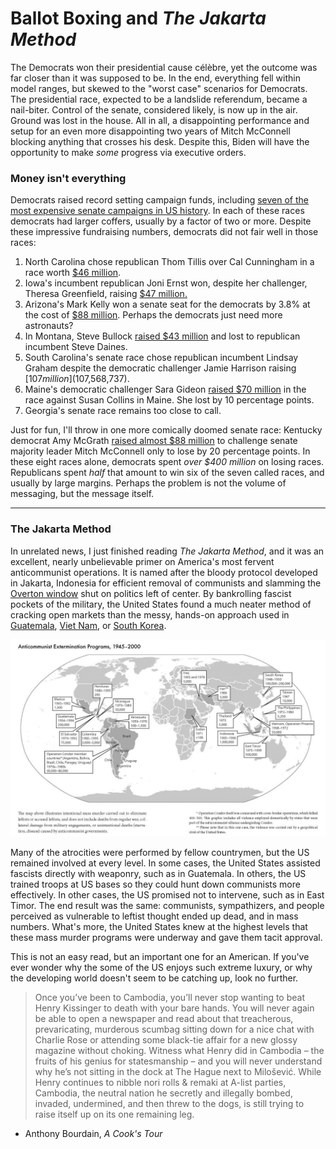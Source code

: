 # Ballot Boxing and *The Jakarta Method*

The Democrats won their presidential cause célèbre, yet the outcome was far closer than it was supposed to be. In the end, everything fell within model ranges, but skewed to the "worst case" scenarios for Democrats. The presidential race, expected to be a landslide referendum, became a nail-biter. Control of the senate, considered likely, is now up in the air. Ground was lost in the house. All in all, a disappointing performance and setup for an even more disappointing two years of Mitch McConnell blocking anything that crosses his desk. Despite this, Biden will have the opportunity to make *some* progress via executive orders.

### Money isn't everything

Democrats raised record setting campaign funds, including [seven of the most expensive senate campaigns in US history](https://www.cnn.com/2020/10/15/politics/senate-races-fundraising-2020-election/index.html). In each of these races democrats had larger coffers, usually by a factor of two or more. Despite these impressive fundraising numbers, democrats did not fair well in those races:

1. North Carolina chose republican Thom Tillis over Cal Cunningham in a race worth [$46 million](https://www.opensecrets.org/races/summary?cycle=2020&id=NCS1).
2. Iowa's incumbent republican Joni Ernst won, despite her challenger, Theresa Greenfield, raising [$47 million.](https://www.opensecrets.org/races/summary?cycle=2020&id=IAS2)
3. Arizona's Mark Kelly won a senate seat for the democrats by 3.8% at the cost of [$88 million](https://www.opensecrets.org/races/summary?cycle=2020&id=AZS1). Perhaps the democrats just need more astronauts?
4. In Montana, Steve Bullock [raised $43 million](https://www.opensecrets.org/races/summary?cycle=2020&id=MTS2) and lost to republican incumbent Steve Daines.
5. South Carolina's senate race chose republican incumbent Lindsay Graham despite the democratic challenger Jamie Harrison raising [$107 million]($107,568,737).
6. Maine's democratic challenger Sara Gideon [raised $70 million](https://www.opensecrets.org/races/summary?cycle=2020&id=MES2) in the race against Susan Collins in Maine. She lost by 10 percentage points.
7. Georgia's senate race remains too close to call.

Just for fun, I'll throw in one more comically doomed senate race: Kentucky democrat Amy McGrath [raised almost $88 million](https://www.opensecrets.org/races/summary?cycle=2020&id=KYS1) to challenge senate majority leader Mitch McConnell only to lose by 20 percentage points. In these eight races alone, democrats spent *over $400 million* on losing races. Republicans spent *half* that amount to win six of the seven called races, and usually by large margins. Perhaps the problem is not the volume of messaging, but the message itself.

---

### The Jakarta Method
In unrelated news, I just finished reading *The Jakarta Method*, and it was an excellent, nearly unbelievable primer on America's most fervent anticommunist operations. It is named after the bloody protocol developed in Jakarta, Indonesia for efficient removal of communists and slamming the [Overton window](https://en.wikipedia.org/wiki/Overton_window) shut on politics left of center. By bankrolling fascist pockets of the military, the United States found a much neater method of cracking open markets than the messy, hands-on approach used in [Guatemala](https://en.wikipedia.org/wiki/Guatemalan_Civil_War), [Viet Nam](https://en.wikipedia.org/wiki/Vietnam_War), or [South Korea](https://en.wikipedia.org/wiki/Korean_War).

![graphic of US-led anticommunism programs around the world](anticommunism.jpeg)

Many of the atrocities were performed by fellow countrymen, but the US remained involved at every level. In some cases, the United States assisted fascists directly with weaponry, such as in Guatemala. In others, the US trained troops at US bases so they could hunt down communists more effectively. In other cases, the US promised not to intervene, such as in East Timor. The end result was the same: communists, sympathizers, and people perceived as vulnerable to leftist thought ended up dead, and in mass numbers. What's more, the United States knew at the highest levels that these mass murder programs were underway and gave them tacit approval. 

This is not an easy read, but an important one for an American. If you've ever wonder why the some of the US enjoys such extreme luxury, or why the developing world doesn't seem to be catching up, look no further.

> Once you’ve been to Cambodia, you’ll never stop wanting to beat Henry Kissinger to death with your bare hands. You will never again be able to open a newspaper and read about that treacherous, prevaricating, murderous scumbag sitting down for a nice chat with Charlie Rose or attending some black-tie affair for a new glossy magazine without choking. Witness what Henry did in Cambodia – the fruits of his genius for statesmanship – and you will never understand why he’s not sitting in the dock at The Hague next to Milošević. While Henry continues to nibble nori rolls & remaki at A-list parties, Cambodia, the neutral nation he secretly and illegally bombed, invaded, undermined, and then threw to the dogs, is still trying to raise itself up on its one remaining leg. 
- Anthony Bourdain, *A Cook's Tour*